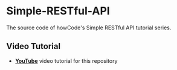 # Simple-RESTful-API
The source code of howCode's Simple RESTful API tutorial series.

## Video Tutorial
* [**YouTube**](https://www.youtube.com/playlist?list=PLBOh8f9FoHHjqTYl47sEg_IR8p0pcv09v) video tutorial for this repository
